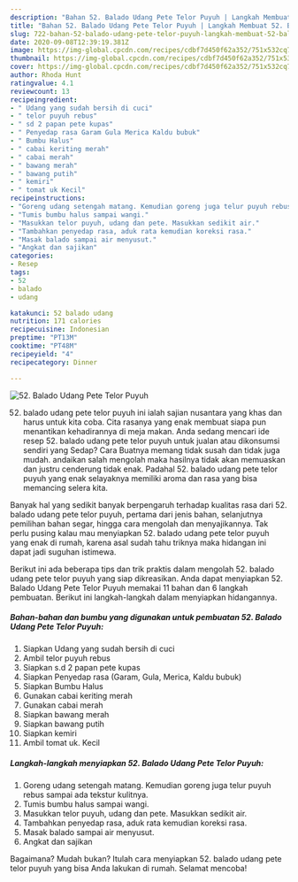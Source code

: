 ```yaml
---
description: "Bahan 52. Balado Udang Pete Telor Puyuh | Langkah Membuat 52. Balado Udang Pete Telor Puyuh Yang Enak Dan Lezat"
title: "Bahan 52. Balado Udang Pete Telor Puyuh | Langkah Membuat 52. Balado Udang Pete Telor Puyuh Yang Enak Dan Lezat"
slug: 722-bahan-52-balado-udang-pete-telor-puyuh-langkah-membuat-52-balado-udang-pete-telor-puyuh-yang-enak-dan-lezat
date: 2020-09-08T12:39:19.381Z
image: https://img-global.cpcdn.com/recipes/cdbf7d450f62a352/751x532cq70/52-balado-udang-pete-telor-puyuh-foto-resep-utama.jpg
thumbnail: https://img-global.cpcdn.com/recipes/cdbf7d450f62a352/751x532cq70/52-balado-udang-pete-telor-puyuh-foto-resep-utama.jpg
cover: https://img-global.cpcdn.com/recipes/cdbf7d450f62a352/751x532cq70/52-balado-udang-pete-telor-puyuh-foto-resep-utama.jpg
author: Rhoda Hunt
ratingvalue: 4.1
reviewcount: 13
recipeingredient:
- " Udang yang sudah bersih di cuci"
- " telor puyuh rebus"
- " sd 2 papan pete kupas"
- " Penyedap rasa Garam Gula Merica Kaldu bubuk"
- " Bumbu Halus"
- " cabai keriting merah"
- " cabai merah"
- " bawang merah"
- " bawang putih"
- " kemiri"
- " tomat uk Kecil"
recipeinstructions:
- "Goreng udang setengah matang. Kemudian goreng juga telur puyuh rebus sampai ada tekstur kulitnya."
- "Tumis bumbu halus sampai wangi."
- "Masukkan telor puyuh, udang dan pete. Masukkan sedikit air."
- "Tambahkan penyedap rasa, aduk rata kemudian koreksi rasa."
- "Masak balado sampai air menyusut."
- "Angkat dan sajikan"
categories:
- Resep
tags:
- 52
- balado
- udang

katakunci: 52 balado udang 
nutrition: 171 calories
recipecuisine: Indonesian
preptime: "PT13M"
cooktime: "PT48M"
recipeyield: "4"
recipecategory: Dinner

---
```



![52. Balado Udang Pete Telor Puyuh](https://img-global.cpcdn.com/recipes/cdbf7d450f62a352/751x532cq70/52-balado-udang-pete-telor-puyuh-foto-resep-utama.jpg)


52. balado udang pete telor puyuh ini ialah sajian nusantara yang khas dan harus untuk kita coba. Cita rasanya yang enak membuat siapa pun menantikan kehadirannya di meja makan.
Anda sedang mencari ide resep 52. balado udang pete telor puyuh untuk jualan atau dikonsumsi sendiri yang Sedap? Cara Buatnya memang tidak susah dan tidak juga mudah. andaikan salah mengolah maka hasilnya tidak akan memuaskan dan justru cenderung tidak enak. Padahal 52. balado udang pete telor puyuh yang enak selayaknya memiliki aroma dan rasa yang bisa memancing selera kita.

Banyak hal yang sedikit banyak berpengaruh terhadap kualitas rasa dari 52. balado udang pete telor puyuh, pertama dari jenis bahan, selanjutnya pemilihan bahan segar, hingga cara mengolah dan menyajikannya. Tak perlu pusing kalau mau menyiapkan 52. balado udang pete telor puyuh yang enak di rumah, karena asal sudah tahu triknya maka hidangan ini dapat jadi suguhan istimewa.




Berikut ini ada beberapa tips dan trik praktis dalam mengolah 52. balado udang pete telor puyuh yang siap dikreasikan. Anda dapat menyiapkan 52. Balado Udang Pete Telor Puyuh memakai 11 bahan dan 6 langkah pembuatan. Berikut ini langkah-langkah dalam menyiapkan hidangannya.

<!--inarticleads1-->

##### Bahan-bahan dan bumbu yang digunakan untuk pembuatan 52. Balado Udang Pete Telor Puyuh:

1. Siapkan  Udang yang sudah bersih di cuci
1. Ambil  telor puyuh rebus
1. Siapkan  s.d 2 papan pete kupas
1. Siapkan  Penyedap rasa (Garam, Gula, Merica, Kaldu bubuk)
1. Siapkan  Bumbu Halus
1. Gunakan  cabai keriting merah
1. Gunakan  cabai merah
1. Siapkan  bawang merah
1. Siapkan  bawang putih
1. Siapkan  kemiri
1. Ambil  tomat uk. Kecil




<!--inarticleads2-->

##### Langkah-langkah menyiapkan 52. Balado Udang Pete Telor Puyuh:

1. Goreng udang setengah matang. Kemudian goreng juga telur puyuh rebus sampai ada tekstur kulitnya.
1. Tumis bumbu halus sampai wangi.
1. Masukkan telor puyuh, udang dan pete. Masukkan sedikit air.
1. Tambahkan penyedap rasa, aduk rata kemudian koreksi rasa.
1. Masak balado sampai air menyusut.
1. Angkat dan sajikan




Bagaimana? Mudah bukan? Itulah cara menyiapkan 52. balado udang pete telor puyuh yang bisa Anda lakukan di rumah. Selamat mencoba!
